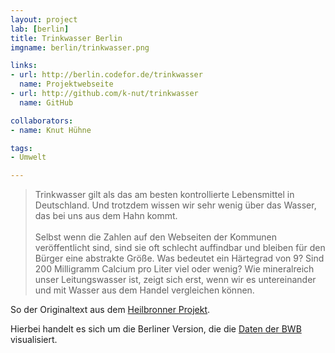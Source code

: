 ```yaml
---
layout: project
lab: [berlin]
title: Trinkwasser Berlin
imgname: berlin/trinkwasser.png

links:
- url: http://berlin.codefor.de/trinkwasser
  name: Projektwebseite
- url: http://github.com/k-nut/trinkwasser
  name: GitHub

collaborators:
- name: Knut Hühne

tags:
- Umwelt

---
```

<blockquote>
Trinkwasser gilt als das am besten kontrollierte Lebensmittel in Deutschland. Und trotzdem wissen wir sehr wenig über das Wasser, das bei uns aus dem Hahn kommt.
<br />
<br />
Selbst wenn die Zahlen auf den Webseiten der Kommunen veröffentlicht sind, sind sie oft schlecht auffindbar und bleiben für den Bürger eine abstrakte Größe. Was bedeutet ein Härtegrad von 9? Sind 200 Milligramm Calcium pro Liter viel oder wenig? Wie mineralreich unser Leitungswasser ist, zeigt sich erst, wenn wir es untereinander und mit Wasser aus dem Handel vergleichen können.
</blockquote>

So der Originaltext aus dem [Heilbronner Projekt](http://codefor.de/projekte/2014-03-22-hn-trinkwasser.html).

Hierbei handelt es sich um die Berliner Version, die die [Daten der BWB](http://www.bwb.de/content/language1/downloads/WW_Analysedaten_2014.pdf) visualisiert.
